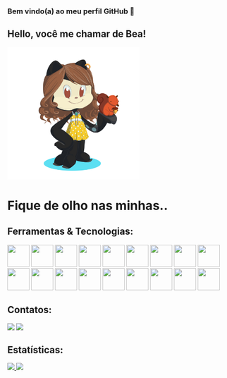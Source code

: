 ### Bem vindo(a) ao meu perfil GitHub 👋
<div>
  <h2>Hello, você me chamar de Bea!</h2>
  <img src="img/octocat-devbeafg.png" width="300" height="300"/>  
</div>  

# Fique de olho nas minhas..
## Ferramentas & Tecnologias:
<div>
  <img src="https://cdn.jsdelivr.net/gh/devicons/devicon@latest/icons/amazonwebservices/amazonwebservices-plain-wordmark.svg" width="50" height="50"/>
  <img src="https://cdn.jsdelivr.net/gh/devicons/devicon@latest/icons/androidstudio/androidstudio-original.svg" width="50" height="50"/>
  <img src="https://cdn.jsdelivr.net/gh/devicons/devicon@latest/icons/azure/azure-original-wordmark.svg" width="50" height="50"/>
  <img src="https://cdn.jsdelivr.net/gh/devicons/devicon@latest/icons/bash/bash-plain.svg" width="50" height="50"/>
  <img src="https://cdn.jsdelivr.net/gh/devicons/devicon@latest/icons/bootstrap/bootstrap-original-wordmark.svg" width="50" height="50"/>
  <img src="https://cdn.jsdelivr.net/gh/devicons/devicon@latest/icons/canva/canva-original.svg" width="50" height="50"/>
  <img src="https://cdn.jsdelivr.net/gh/devicons/devicon@latest/icons/css3/css3-original-wordmark.svg" width="50" height="50"/>
  <img src="https://cdn.jsdelivr.net/gh/devicons/devicon@latest/icons/eclipse/eclipse-original-wordmark.svg" width="50" height="50"/>
  <img src="https://cdn.jsdelivr.net/gh/devicons/devicon@latest/icons/git/git-original-wordmark.svg" width="50" height="50"/>
  <img src="https://cdn.jsdelivr.net/gh/devicons/devicon@latest/icons/html5/html5-original.svg" width="50" height="50"/>
  <img src="https://cdn.jsdelivr.net/gh/devicons/devicon@latest/icons/java/java-original-wordmark.svg" width="50" height="50"/>
  <img src="https://cdn.jsdelivr.net/gh/devicons/devicon@latest/icons/javascript/javascript-original.svg" width="50" height="50"/>
  <img src="https://cdn.jsdelivr.net/gh/devicons/devicon@latest/icons/kotlin/kotlin-original-wordmark.svg" width="50" height="50"/>
  <img src="https://cdn.jsdelivr.net/gh/devicons/devicon@latest/icons/mysql/mysql-original-wordmark.svg" width="50" height="50"/>
  <img src="https://cdn.jsdelivr.net/gh/devicons/devicon@latest/icons/php/php-original.svg" width="50" height="50"/>
  <img src="https://cdn.jsdelivr.net/gh/devicons/devicon@latest/icons/postgresql/postgresql-original-wordmark.svg" width="50" height="50"/>
  <img src="https://cdn.jsdelivr.net/gh/devicons/devicon@latest/icons/python/python-original-wordmark.svg" width="50" height="50"/>
  <img src="https://cdn.jsdelivr.net/gh/devicons/devicon@latest/icons/react/react-original-wordmark.svg" width="50" height="50"/>
</div>

## Contatos:
<div>
<a href="https://instagram.com/beholding.bea" target="_blank"><img loading="lazy" src="https://img.shields.io/badge/-Instagram-%23E4405F?style=for-the-badge&logo=instagram&logoColor=white" target="_blank"></a>
<a href="https://www.linkedin.com/in/devbeafg" target="_blank"><img loading="lazy" src="https://img.shields.io/badge/-LinkedIn-%230077B5?style=for-the-badge&logo=linkedin&logoColor=white" target="_blank"></a>   
</div>

## Estatísticas:
<div>
<a href="https://github.com/devbeafg">
<img loading="lazy" height="180em" src="https://github-readme-stats.vercel.app/api/top-langs/?username=devbeafg&layout=compact&langs_count=7&theme=dracula"/>
<img loading="lazy" height="180em" src="https://github-readme-stats.vercel.app/api?username=devbeafg&show_icons=true&theme=dracula&include_all_commits=true&count_private=true"/>
</div>
